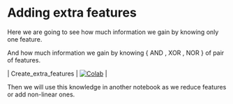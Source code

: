 # Adding extra features

Here we are going to see how much information we gain by knowing only one feature.

And how much information we gain by knowing { AND , XOR , NOR } of pair of features.

| Create_extra_features |  [![Colab](https://colab.research.google.com/assets/colab-badge.svg)](https://colab.research.google.com/github/MachineLearninginPhysics-TextAnalysis/milestone2--traditional-techniques/blob/main/extra_features/Create_extra_features_(non_linear).ipynb) |

Then we will use this knowledge in another notebook as we reduce features or add non-linear ones.
